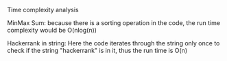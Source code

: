 Time complexity analysis

MinMax Sum:
because there is a sorting operation in the code, the run time complexity would be O(nlog(n))



Hackerrank in string: 
Here the code iterates through the string only once to check if the string "hackerrank" is in it, thus the run time is O(n)
